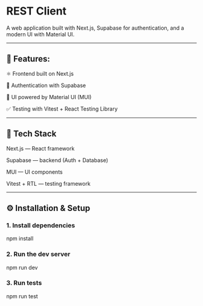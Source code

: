 # REST Client

A web application built with Next.js, Supabase for authentication, and a modern UI with Material UI.

---

## 🌟 Features:

⚛️ Frontend built on Next.js

🔐 Authentication with Supabase

🎨 UI powered by Material UI (MUI)

✅ Testing with Vitest + React Testing Library

---

## 🚀 Tech Stack

Next.js — React framework

Supabase — backend (Auth + Database)

MUI — UI components

Vitest + RTL — testing framework

---

## ⚙️ Installation & Setup

### 1. Install dependencies

npm install

### 2. Run the dev server

npm run dev

### 3. Run tests

npm run test
